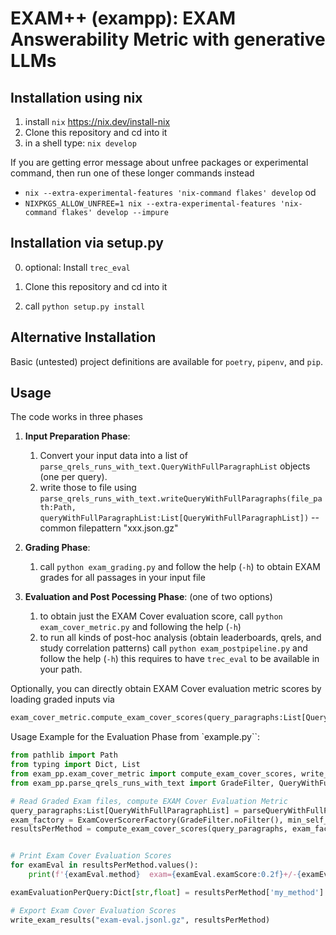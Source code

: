 # EXAM++  (exampp): EXAM Answerability Metric with generative LLMs


##  Installation using nix

1. install `nix` <https://nix.dev/install-nix>
2. Clone this repository and cd into it
3. in a shell type:  `nix develop`


If you are getting error message about unfree packages or experimental command, then run one of these longer commands instead

* `nix --extra-experimental-features 'nix-command flakes' develop` od 
* `NIXPKGS_ALLOW_UNFREE=1 nix --extra-experimental-features 'nix-command flakes' develop --impure`


## Installation via setup.py

0. optional: Install `trec_eval`

1. Clone this repository and cd into it
2. call `python setup.py install`

## Alternative Installation

Basic (untested) project definitions are available for `poetry`, `pipenv`, and `pip`. 

## Usage

The code works in three phases

1. **Input Preparation Phase**:  
   1. Convert your input data into a list of `parse_qrels_runs_with_text.QueryWithFullParagraphList` objects (one per query). 
   2. write those to file using `parse_qrels_runs_with_text.writeQueryWithFullParagraphs(file_path:Path, queryWithFullParagraphList:List[QueryWithFullParagraphList])` -- common filepattern "xxx.json.gz"

2. **Grading Phase**:
   1. call `python exam_grading.py` and follow the help (`-h`) to obtain EXAM grades for all passages in your input file

3. **Evaluation and Post Pocessing Phase**: (one of two options)
   1. to obtain just the EXAM Cover evaluation score, call `python exam_cover_metric.py` and following the help (`-h`)
   2. to run all kinds of post-hoc analysis (obtain leaderboards, qrels, and study correlation patterns) call `python exam_postpipeline.py` and follow the help (`-h`) 
   this requires to have `trec_eval` to be available in your path.


Optionally, you can directly obtain EXAM Cover evaluation metric scores by loading graded inputs via


```python
exam_cover_metric.compute_exam_cover_scores(query_paragraphs:List[QueryWithFullParagraphList], exam_factory: ExamCoverScorerFactory, rank_cut_off:int=20)-> Dict[str, exam_cover_metric.ExamCoverEvals]
```


Usage Example for the Evaluation Phase from `example.py``:  

```python
from pathlib import Path
from typing import Dict, List
from exam_pp.exam_cover_metric import compute_exam_cover_scores, write_exam_results, ExamCoverScorerFactory
from exam_pp.parse_qrels_runs_with_text import GradeFilter, QueryWithFullParagraphList, parseQueryWithFullParagraphs

# Read Graded Exam files, compute EXAM Cover Evaluation Metric
query_paragraphs:List[QueryWithFullParagraphList] = parseQueryWithFullParagraphs(Path("exam-graded.jsonl.gz"))
exam_factory = ExamCoverScorerFactory(GradeFilter.noFilter(), min_self_rating=None)
resultsPerMethod = compute_exam_cover_scores(query_paragraphs, exam_factory=exam_factory, rank_cut_off=20)


# Print Exam Cover Evaluation Scores
for examEval in resultsPerMethod.values():
    print(f'{examEval.method}  exam={examEval.examScore:0.2f}+/-{examEval.examScoreStd:0.2f} \t  n-exam={examEval.nExamScore:0.2f}')

examEvaluationPerQuery:Dict[str,float] = resultsPerMethod['my_method'].examCoverPerQuery

# Export Exam Cover Evaluation Scores
write_exam_results("exam-eval.jsonl.gz", resultsPerMethod)
```

